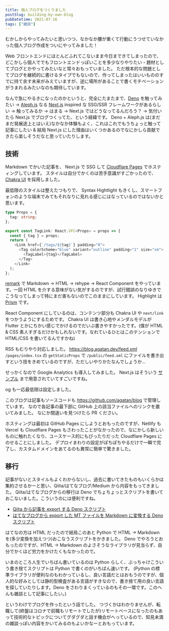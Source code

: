 ```yaml
---
title: 個人ブログをつくりました
postSlug: building-by-own-blog
pubDatetime: 2021-07-16
tags: ["雑談"]
---
```


むかしからやってみたいと思いつつ、なかなか腰が重くて行動にうつせていなかった個人ブログ作成をついにやってみました！

Web フロントエンドにほとんどふれてこないまま今日まできてしまったので、どこかしら個人ででもフロントエンドっぽいことを多少なりやりたい・題材としてブログとかやってみたいなと常々おもっていました。
ただ根本的な問題としてブログを継続的に書けるタイプでもないので、作ってしまったはいいもののすでに持て余す未来がみえていますが、逆に場所があることで書くモチベーションがうまれるみたいなのも期待しています。

なんで急にやるきになったのかというと、完全にたまたまで、[Deno](https://deno.land/) を触ってみたい → [Aleph.js](https://alephjs.org/) なる [Next.js](https://nextjs.org/) inspired な SSG/SSR フレームワークがあるらしい → 触ってみるか → はまる → Next.js ではどうなってるんだろう？ → 気付いたら Next.js でブログつくってた、という経緯です。
Deno + Aleph.js は(まだまだ発展途上とはいえ)なかなか体験もよく、これはこれでもうちょっと触って記事にしたい & 結局 Next.js にした理由はいくつかあるのでなにかしら貢献できたら楽しそうだなと思っていたりします。

## 技術

Markdown でかいた記事を、 Next.js で SSG して [Cloudflare Pages](https://pages.cloudflare.com/) でホスティングしています。
スタイルは自分でかくのは苦手意識がすごかったので、 [Chakra UI](https://chakra-ui.com/) を採用しました。

最低限のスタイルは整えたつもりで、 Syntax Hightlight もきくし、スマートフォンのような端末でみてもそれなりに見れる感じにはなっているのではないかと思います。

```typescript
type Props = {
  tag: string;
};

export const TagLink: React.VFC<Props> = props => {
  const { tag } = props;
  return (
    <Link href={`/tags/${tag}`} padding="0">
      <Tag colorScheme="blue" variant="outline" padding="1" size="sm">
        <TagLabel>{tag}</TagLabel>
      </Tag>
    </Link>
  );
};
```

[remark](https://github.com/remarkjs/remark) で Markdown → HTML -> rehype -> React Component をやっています。一回 HTML を介する意味がない気がするのですが、試行錯誤のなりゆきでこうなってしまって特にまだ害もないのでこのままにしています。
Highlight は [Prism](https://prismjs.com/) です。

React Component にしているのは、コンテンツ部分も Chakra UI や `next/link` をつかうようにするためです。
Chakra UI は書き心地やメンダルモデルが Flutter とかにちかい感じでかけるのでだいぶ書きやすかったです。(僕が HTML & CSS 素人すぎるだけかもしれないです。なれているひとはこのテンションで HTML/CSS を書いてるんですかね)

RSS もむりやり対応しました。 https://blog.agatan.dev/feed.xml
`/pages/index.tsx` の `getStaticProps` で `/public/feed.xml` にファイルを書き出すという技をきめているのですが、ただしいやりかたなんでしょうか...

せっかくなので Google Analytics も導入してみました。
Next.js はそういう [サンプル](https://github.com/vercel/next.js/tree/master/examples/with-google-analytics) まで用意されていてすごいですね。

og も一応最低限は設定しました。

このブログは記事もソースコードも https://github.com/agatan/blog で管理しています。
なので各記事の最下部に GitHub 上の該当ファイルへのリンクを置いてみました。
なにか間違いを見つけたら PR ください。

ホスティングは最初は GitHub Pages にしようとおもったのですが、Netlify も Vercel も Cloudflare Pages もさわったことがなかったので、なにかしら新しいものに触れたくなり、ユースケース的にもぴったりだった Cloudflare Pages にのせることにしました。
デプロイまわりの設定がぽちぽちやるだけで一瞬で完了し、カスタムドメインをあてるのも異常に簡単で驚きました。

## 移行

記事がないとスタイルもよくわからないし、過去に書いてきたものもいくらかは集約させるかーと思い、Qiita/はてなブログ/Medium から内容をもってきました。
Qiita/はてなブログからの移行は Deno でちょちょっとスクリプトを書いておこないました。こういうのには便利ですね。

- [Qiita から記事を export する Deno スクリプト](https://gist.github.com/agatan/ce03732e03d3cae3a7e70b2ac62a0164)
- [はてなブログから export した MT ファイルを Markdown に変換する Deno スクリプト](https://gist.github.com/agatan/dd306e967c953739f41718ea44638c16)

はてなの方は HTML だったので結局このあと Python で HTML → Markdown を(多少変換を加えつつ)おこなうスクリプトをかきました。
Deno でやろうとおもったのですが、HTML → Markdown のよさそうなライブラリが見当らず、自分でかくほど労力をかけたくもなかったので。

いまのところ人生でいちばん書いているのは Python らしく、ぶっちゃけこういう書き捨てスクリプトは Python で書くのがいちばん速いです。
(Python の標準ライブラリが便利なのもわかっているし、良い言語だとはおもうのですが、個人的な好みとしては静的型検査がある言語がすきなので、書き捨て用の良い言語を探していたりします。Deno をさわりまくっているのもその一環です。このへんも雑談として記事にしたい。)

というわけでブログを作ったという話でした。
つづくかはわかりませんが、転職して(終盤はコロナで前職もリモートでしたが)リモートベースになったのもあって技術的なトピックについてグダグダと話す機会がへっているので、知見未満の雑談っぽい内容をかいてみるのもよいかなーとおもっています。
